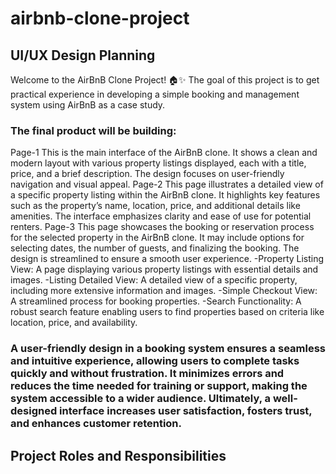 # airbnb-clone-project

## UI/UX Design Planning
Welcome to the AirBnB Clone Project! 🏠✨
The goal of this project is to get practical experience in developing a simple booking and management system using AirBnB as a case study. 

### The final product will be building:

Page-1	This is the main interface of the AirBnB clone. It shows a clean and modern layout with various property listings displayed, each with a title, price, and a brief description. The design focuses on user-friendly navigation and visual appeal.
Page-2	This page illustrates a detailed view of a specific property listing within the AirBnB clone. It highlights key features such as the property’s name, location, price, and additional details like amenities. The interface emphasizes clarity and ease of use for potential renters.
Page-3	This page showcases the booking or reservation process for the selected property in the AirBnB clone. It may include options for selecting dates, the number of guests, and finalizing the booking. The design is streamlined to ensure a smooth user experience.
-Property Listing View: A page displaying various property listings with essential details and images.
-Listing Detailed View: A detailed view of a specific property, including more extensive information and images.
-Simple Checkout View: A streamlined process for booking properties.
-Search Functionality: A robust search feature enabling users to find properties based on criteria like location, price, and availability.

### A user-friendly design in a booking system ensures a seamless and intuitive experience, allowing users to complete tasks quickly and without frustration. It minimizes errors and reduces the time needed for training or support, making the system accessible to a wider audience. Ultimately, a well-designed interface increases user satisfaction, fosters trust, and enhances customer retention.

## Project Roles and Responsibilities


